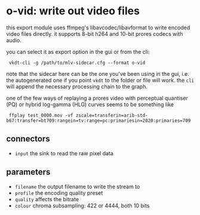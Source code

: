 # o-vid: write out video files

this export module uses ffmpeg's libavcodec/libavformat to write encoded video files directly.
it supports 8-bit h264 and 10-bit prores codecs with audio.

you can select it as export option in the gui or from the cli:
```
 vkdt-cli -g /path/to/mlv-sidecar.cfg --format o-vid
```
note that the sidecar here can be the one you've been using in the gui,
i.e. the autogenerated one if you point `vkdt` to the folder or file
will work. the `cli` will append the necessary processing chain to the graph.

one of the few ways of replaying a prores video with perceptual quantiser (PQ) or hybrid log-gamma (HLG) curves
seems to be something like
```
 ffplay test_0000.mov -vf zscale=transferin=arib-std-b67:transfer=bt709:rangein=tv:range=pc:primariesin=2020:primaries=709
```

## connectors

* `input` the sink to read the raw pixel data

## parameters

* `filename` the output filename to write the stream to
* `profile` the encoding quality preset
* `quality` affects the bitrate
* `colour` chroma subsampling: 422 or 4444, both 10 bits
